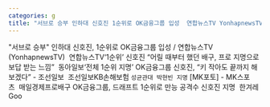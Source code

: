 ```yaml
---
categories: g
title: "서브로 승부 인하대 신호진 1순위로 OK금융그룹 입성  연합뉴스TV YonhapnewsTV  연합뉴스TV"
---
```

"서브로 승부" 인하대 신호진, 1순위로 OK금융그룹 입성 / 연합뉴스TV (YonhapnewsTV)&nbsp;&nbsp;연합뉴스TV‘1순위’ 신호진 “어릴 때부터 했던 배구, 프로 지명으로 보답 받는 느낌”&nbsp;&nbsp;동아일보‘전체 1순위 지명’ OK금융그룹 신호진, “키 작아도 끝까지 해보겠다” - 조선일보&nbsp;&nbsp;조선일보KB손해보험 `성균관대 박현빈 지명` [MK포토] - MK스포츠&nbsp;&nbsp;매일경제프로배구 OK금융그룹, 드래프트 1순위로 만능 공격수 신호진 지명&nbsp;&nbsp;한겨레Goo